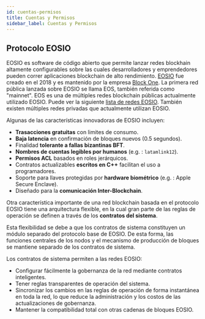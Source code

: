 ```yaml
---
id: cuentas-permisos
title: Cuentas y Permisos
sidebar_label: Cuentas y Permisos
---
```


## Protocolo EOSIO

EOSIO es software de código abierto que permite lanzar redes blockhain altamente configurables sobre las cuales desarrolladores y emprendedores pueden correr aplicaciones blockchain de alto rendimiento. [EOSIO](https://eos.io/) fue creado en el 2018 y es mantenido por la empresa [Block One](https://block.one/). La primera red pública lanzada sobre EOSIO se llama EOS, también referida como "mainnet". EOS es una de múltiples redes blockchain públicas actualmente utilizado EOSIO. Puede ver la siguiente [lista de redes EOSIO](https://es.latamlink.io/docs/redes-eosio). También existen múltiples redes privadas que actualmente utilizan EOSIO.

Algunas de las características innovadoras de EOSIO incluyen:
- **Trasacciones gratuitas** con limites de consumo.
- **Baja latencia** en confirmación de bloques nuevos (0.5 segundos).
- Finalidad **tolerante a fallas bizantinas BFT**.
- **Nombres de cuentas legibles por humanos** (e.g. : `latamlink12`).
- **Permisos ACL** basados en roles jerárquicos.
- Contratos actualizables **escritos en C++** facilitan el uso a programadores.
- Soporte para llaves protegidas por **hardware biométrico** (e.g. : Apple Secure Enclave).
- Diseñado para la **comunicación Inter-Blockchain**.

Otra característica importante de una red blockchain basada en el protocolo EOSIO tiene una arquitectura flexible, en la cual gran parte de las reglas de operación se definen a través de los **contratos del sistema**.

Esta flexibilidad se debe a que los contratos de sistema constituyen un módulo separado del protocolo base de EOSIO. De esta forma, las funciones centrales de los nodos y el mecanismo de producción de bloques se mantiene separado de los contratos de sistema.

Los contratos de sistema permiten a las redes EOSIO:
- Configurar fácilmente la gobernanza de la red mediante contratos inteligentes.
- Tener reglas transparentes de operación del sistema.
- Sincronizar los cambios en las reglas de operación de forma instantánea en toda la red, lo que reduce la administración y los costos de las actualizaciones de gobernanza.
- Mantener la compatibilidad total con otras cadenas de bloques EOSIO.


